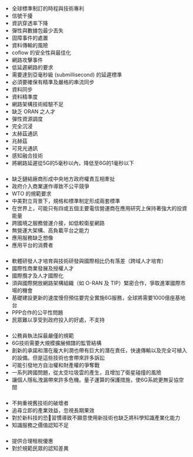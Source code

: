 ###
- 全球標準制訂的時程與技術專利
- 信號干擾
- 資訊穿透率下降
- 彈性與數據包最少丟失
- 固障事件的處置
- 資料傳輸的風險
- coflow 的安全性與最佳化
- 網路攻擊事件
- 低延遲網路的要求
- 需要達到亞毫秒級 (submillisecond) 的延遲標準
- 必須要確保有精準及嚴格的串流同步
- 資料同步
- 資料精準度
- 網路架構技術經驗不足
- 缺乏 ORAN 之人才
- 彈性資源調度
- 完全沉浸
- 太赫茲通訊
- 兆赫茲
- 可見光通訊
- 感知融合技術
- 將網路延遲從5G的5毫秒以內，降低至6G的1毫秒以下





###    
- 缺乏鏈結廠商形成中央地方政府權責互相牽扯
- 政府介入商業運作導致不公平競爭
- WTO 的規範要求
- 中美對立背景下，規格和標準制定形成兩套標準
- 在世界上，可能只有四或五個主要電信營運商在應用研究上保持著強大的投資能量
- 跨國境之服務營運介接，如低較衛星網路
- 無營運大架構、高負載平台之能力
- 應用服務缺乏想像
- 應用平台的消費者

###    
- 軟體研發人才培育與技術研發與國際相比仍有落差（跨域人才培育）
- 國際性商業發展及授權人才
- 國際攬才及人才國際化
- 須與國際開放網路架構組織（如 O-RAN 及 TIP）緊密合作，爭取進軍國際市場的機會
- 基礎建設更新的速度慢但預估要完全實施6G服務，全球將需要1000億座基地台
- PPP合作的公平性問題
- 民眾難以享受到政府投入的好處，不支持

### 
- 公務員執法採最嚴僅的規範
- 6G技術需要大規模擴展頻譜的監管結構
- 創新的承諾和潛在龐大利潤也帶有巨大的潛在責任，快速傳輸以及完全可植入的設備。但是這些技術也會帶來許多訴訟
- 可能引發地方自治權和財產權的爭奪戰
- 一系列跨國問題，從太空垃圾雲的產生，且增加了衛星碰撞的風險
- 讓個人隱私洩漏帶來許多危機。量子運算的保護措施，使6G系統更無妥協空間

###
- 不夠重視舊技術的破壞者
- 追尋立即的產業效益，忽視長期果效
- 對於新科技的恐𪭈習慣導致不願意使用新技術也缺乏將科學知識產業化能力
- 知識服務之價值認知不足

###
- 提供合理租稅優惠
- 對於規範民眾的認知差異
